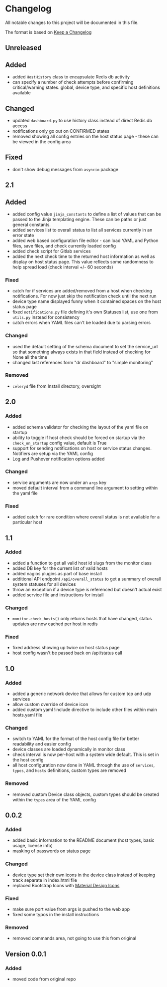 # Changelog

All notable changes to this project will be documented in this file.

The format is based on [Keep a Changelog](https://keepachangelog.com/en/1.0.0/)

## Unreleased

## Added

- added `HostHistory` class to encapsulate Redis db activity
- can specify a number of check attempts before confirming critical/warning states. global, device type, and specific host definitions available

## Changed

- updated `dashboard.py` to use history class instead of direct Redis db access
- notifications only go out on CONFIRMED states
- removed showing all config entries on the host status page - these can be viewed in the config area

## Fixed

- don't show debug messages from `asyncio` package

## 2.1

## Added

- added config value `jinja_constants` to define a list of values that can be passed to the Jinja templating engine. These can be paths or just general constants.
- added services list to overall status to list all services currently in an error state
- added web based configuration file editor - can load YAML and Python files, save files, and check currently loaded config
- added check script for Gitlab services
- added the next check time to the returned host information as well as display on host status page. This value reflects some randomness to help spread load (check interval +/- 60 seconds)

### Fixed

- catch for if services are added/removed from a host when checking notifications. For now just skip the notification check until the next run
- device type name displayed funny when it contained spaces on the host status page
- fixed `notifications.py` file defining it's own Statuses list, use one from `utils.py` instead for consistency
- catch errors when YAML files can't be loaded due to parsing errors

### Changed

- used the default setting of the schema document to set the service_url so that something always exists in that field instead of checking for None all the time
- changed last references form "dr dashboard" to "simple monitoring"

### Removed

- `celeryd` file from Install directory, oversight

## 2.0

### Added

- added schema validator for checking the layout of the yaml file on startup
- ability to toggle if host check should be forced on startup via the `check_on_startup` config value, default is True
- support for sending notifications on host or service status changes. Notifiers are setup via the YAML config
- Log and Pushover notification options added

### Changed

- service arguments are now under an `args` key
- moved default interval from a command line argument to setting within the yaml file

### Fixed

- added catch for rare condition where overall status is not available for a particular host

## 1.1

### Added

- added a function to get all valid host id slugs from the monitor class
- added DB key for the current list of valid hosts
- added nagios plugins as part of base install
- additional API endpoint `/api/overall_status` to get a summary of overall system statuses for all devices
- throw an exception if a device type is referenced but doesn't actual exist
- added service file and instructions for install

### Changed

- `monitor.check_hosts()` only returns hosts that have changed, status updates are now cached per host in redis

### Fixed

- fixed address showing up twice on host status page
- host config wasn't be passed back on /api/status call

## 1.0

### Added

- added a generic network device that allows for custom tcp and udp services
- allow custom override of device icon
- added custom yaml !include directive to include other files within main hosts.yaml file

### Changed

- switch to YAML for the format of the host config file for better readability and easier config
- device classes are loaded dynamically in monitor class
- check interval is now per-host with a system wide default. This is set in the host config
- all host configuration now done in YAML through the use of `services`, `types`, and `hosts` definitions, custom types are removed

### Removed

- removed custom Device class objects, custom types should be created within the `types` area of the YAML config

## 0.0.2

### Added

- added basic information to the README document (host types, basic usage, license info)
- masking of passwords on status page

### Changed

- device type set their own icons in the device class instead of keeping track separate in index.html file
- replaced Bootstrap Icons with [Material Design Icons](https://materialdesignicons.com/)

### Fixed

- make sure port value from args is pushed to the web app
- fixed some typos in the install instructions

### Removed

- removed commands area, not going to use this from original

## Version 0.0.1

### Added

- moved code from original repo
